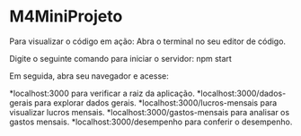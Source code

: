 # M4MiniProjeto
Para visualizar o código em ação:
Abra o terminal no seu editor de código.

Digite o seguinte comando para iniciar o servidor:
npm start

Em seguida, abra seu navegador e acesse:

*localhost:3000 para verificar a raiz da aplicação.
*localhost:3000/dados-gerais para explorar dados gerais.
*localhost:3000/lucros-mensais para visualizar lucros mensais.
*localhost:3000/gastos-mensais para analisar os gastos mensais.
*localhost:3000/desempenho para conferir o desempenho.

